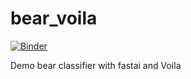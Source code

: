 # bear_voila

[![Binder](https://mybinder.org/badge_logo.svg)](https://mybinder.org/v2/gh/leowe/bear_voila_classifier/master?urlpath=%2Fvoila%2Frender%2Fbear_classifier.ipynb)

Demo bear classifier with fastai and Voila
